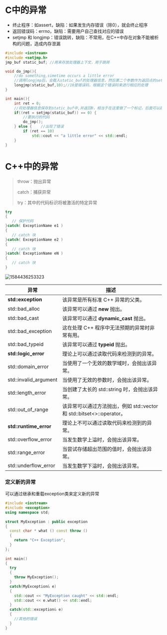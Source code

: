 # C中的异常

+ 终止程序：如assert，缺陷：如果发生内存错误（除0），就会终止程序
+ 返回错误码：errno，缺陷：需要用户自己查找对应的错误
+ setjmp 和 longjmp：错误跳转，缺陷：不常用，在C++中存在对象不能被析构的问题，造成内存泄漏

```cpp
#include <iostream>
#include <setjmp.h>
jmp_buf static_buf; //用来存放处理器上下文，用于跳转

void do_jmp(){
    //do something,simetime occurs a little error
    //调用longjmp后，会载入static_buf的处理器信息，然后第二个参数作为返回点的setjmp这个函数的返回值
    longjmp(static_buf,10);//10是错误码，根据这个错误码来进行相应的处理
}

int main(){
    int ret = 0;
    //将处理器信息保存到static_buf中,并返回0，相当于在这里做了一个标记，后面可以跳转过来
    if((ret = setjmp(static_buf)) == 0) {
        //要执行的代码
        do_jmp();
    } else {    //出现了错误
        if (ret == 10)
            std::cout << "a little error" << std::endl;
    }
}
```

# C++中的异常

> throw：抛出异常
>
> catch：捕获异常
>
> try：其中的代码标识将被激活的特定异常

```cpp
try
{
   // 保护代码
}catch( ExceptionName e1 )
{
   // catch 块
}catch( ExceptionName e2 )
{
   // catch 块
}catch( ExceptionName eN )
{
   // catch 块
}
```

![1584436253323](.\1584436253323.png)

| 异常                   | 描述                                                         |
| ---------------------- | ------------------------------------------------------------ |
| **std::exception**     | 该异常是所有标准 C++ 异常的父类。                            |
| std::bad_alloc         | 该异常可以通过 **new** 抛出。                                |
| std::bad_cast          | 该异常可以通过 **dynamic_cast** 抛出。                       |
| std::bad_exception     | 这在处理 C++ 程序中无法预期的异常时非常有用。                |
| std::bad_typeid        | 该异常可以通过 **typeid** 抛出。                             |
| **std::logic_error**   | 理论上可以通过读取代码来检测到的异常。                       |
| std::domain_error      | 当使用了一个无效的数学域时，会抛出该异常。                   |
| std::invalid_argument  | 当使用了无效的参数时，会抛出该异常。                         |
| std::length_error      | 当创建了太长的 std::string 时，会抛出该异常。                |
| std::out_of_range      | 该异常可以通过方法抛出，例如 std::vector 和 std::bitset<>::operator[]()。 |
| **std::runtime_error** | 理论上不可以通过读取代码来检测到的异常。                     |
| std::overflow_error    | 当发生数学上溢时，会抛出该异常。                             |
| std::range_error       | 当尝试存储超出范围的值时，会抛出该异常。                     |
| std::underflow_error   | 当发生数学下溢时，会抛出该异常。                             |

### 定义新的异常

可以通过继承和重载exception类来定义新的异常

```cpp
#include <iostream>
#include <exception>
using namespace std;
 
struct MyException : public exception
{
  const char * what () const throw ()
  {
    return "C++ Exception";
  }
};
 
int main()
{
  try
  {
    throw MyException();
  }
  catch(MyException& e)
  {
    std::cout << "MyException caught" << std::endl;
    std::cout << e.what() << std::endl;
  }
  catch(std::exception& e)
  {
    //其他的错误
  }
}
```

